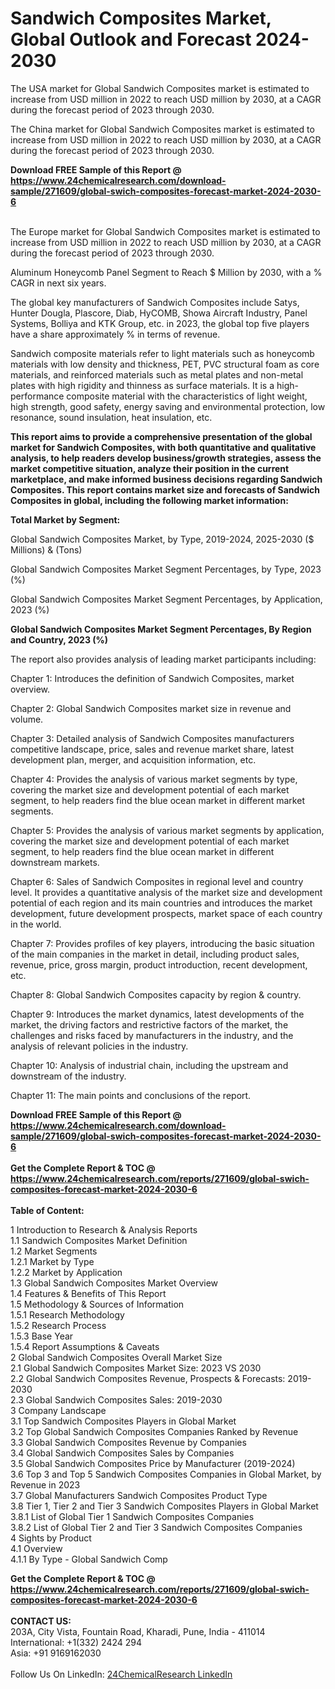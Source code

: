 <h1>Sandwich Composites Market, Global Outlook and Forecast 2024-2030</h1><p>The USA market for Global Sandwich Composites market is estimated to increase from USD million in 2022 to reach USD million by 2030, at a CAGR during the forecast period of 2023 through 2030.</p><p>
</p><p>The China market for Global Sandwich Composites market is estimated to increase from USD million in 2022 to reach USD million by 2030, at a CAGR during the forecast period of 2023 through 2030.</p><div><b>Download FREE Sample of this Report @ 
            <a href="https://www.24chemicalresearch.com/download-sample/271609/global-swich-composites-forecast-market-2024-2030-6">
            https://www.24chemicalresearch.com/download-sample/271609/global-swich-composites-forecast-market-2024-2030-6</a></b></div><br><p>
</p><p>The Europe market for Global Sandwich Composites market is estimated to increase from USD million in 2022 to reach USD million by 2030, at a CAGR during the forecast period of 2023 through 2030.</p><p>
Aluminum Honeycomb Panel Segment to Reach $ Million by 2030, with a % CAGR in next six years.</p><p>
The global key manufacturers of Sandwich Composites include Satys, Hunter Dougla, Plascore, Diab, HyCOMB, Showa Aircraft Industry, Panel Systems, Bolliya and KTK Group, etc. in 2023, the global top five players have a share approximately % in terms of revenue.</p><p>
Sandwich composite materials refer to light materials such as honeycomb materials with low density and thickness, PET, PVC structural foam as core materials, and reinforced materials such as metal plates and non-metal plates with high rigidity and thinness as surface materials. It is a high-performance composite material with the characteristics of light weight, high strength, good safety, energy saving and environmental protection, low resonance, sound insulation, heat insulation, etc.</p><p>
<strong>This report aims to provide a comprehensive presentation of the global market for Sandwich Composites, with both quantitative and qualitative analysis, to help readers develop business/growth strategies, assess the market competitive situation, analyze their position in the current marketplace, and make informed business decisions regarding Sandwich Composites. This report contains market size and forecasts of Sandwich Composites in global, including the following market information:</strong></p><p>
</p><p>
<strong>Total Market by Segment:</strong></p><p>
Global Sandwich Composites Market, by Type, 2019-2024, 2025-2030 ($ Millions) &amp; (Tons)</p><p>
Global Sandwich Composites Market Segment Percentages, by Type, 2023 (%)</p><p>
</p><p>
Global Sandwich Composites Market Segment Percentages, by Application, 2023 (%)</p><p>
</p><p>
<strong>Global Sandwich Composites Market Segment Percentages, By Region and Country, 2023 (%)</strong></p><p>
</p><p>
The report also provides analysis of leading market participants including:</p><p>
</p><p>
</p><p>
Chapter 1: Introduces the definition of Sandwich Composites, market overview.</p><p>
Chapter 2: Global Sandwich Composites market size in revenue and volume.</p><p>
Chapter 3: Detailed analysis of Sandwich Composites manufacturers competitive landscape, price, sales and revenue market share, latest development plan, merger, and acquisition information, etc.</p><p>
Chapter 4: Provides the analysis of various market segments by type, covering the market size and development potential of each market segment, to help readers find the blue ocean market in different market segments.</p><p>
Chapter 5: Provides the analysis of various market segments by application, covering the market size and development potential of each market segment, to help readers find the blue ocean market in different downstream markets.</p><p>
Chapter 6: Sales of Sandwich Composites in regional level and country level. It provides a quantitative analysis of the market size and development potential of each region and its main countries and introduces the market development, future development prospects, market space of each country in the world.</p><p>
Chapter 7: Provides profiles of key players, introducing the basic situation of the main companies in the market in detail, including product sales, revenue, price, gross margin, product introduction, recent development, etc.</p><p>
Chapter 8: Global Sandwich Composites capacity by region &amp; country.</p><p>
Chapter 9: Introduces the market dynamics, latest developments of the market, the driving factors and restrictive factors of the market, the challenges and risks faced by manufacturers in the industry, and the analysis of relevant policies in the industry.</p><p>
Chapter 10: Analysis of industrial chain, including the upstream and downstream of the industry.</p><p>
Chapter 11: The main points and conclusions of the report.</p><div><b>Download FREE Sample of this Report @ 
            <a href="https://www.24chemicalresearch.com/download-sample/271609/global-swich-composites-forecast-market-2024-2030-6">
            https://www.24chemicalresearch.com/download-sample/271609/global-swich-composites-forecast-market-2024-2030-6</a></b></div><br><div><b>Get the Complete Report & TOC @ 
            <a href="https://www.24chemicalresearch.com/reports/271609/global-swich-composites-forecast-market-2024-2030-6">
            https://www.24chemicalresearch.com/reports/271609/global-swich-composites-forecast-market-2024-2030-6</a></b></div><br>
            <b>Table of Content:</b><p>1 Introduction to Research & Analysis Reports<br />
    1.1 Sandwich Composites Market Definition<br />
    1.2 Market Segments<br />
        1.2.1 Market by Type<br />
        1.2.2 Market by Application<br />
    1.3 Global Sandwich Composites Market Overview<br />
    1.4 Features & Benefits of This Report<br />
    1.5 Methodology & Sources of Information<br />
        1.5.1 Research Methodology<br />
        1.5.2 Research Process<br />
        1.5.3 Base Year<br />
        1.5.4 Report Assumptions & Caveats<br />
2 Global Sandwich Composites Overall Market Size<br />
    2.1 Global Sandwich Composites Market Size: 2023 VS 2030<br />
    2.2 Global Sandwich Composites Revenue, Prospects & Forecasts: 2019-2030<br />
    2.3 Global Sandwich Composites Sales: 2019-2030<br />
3 Company Landscape<br />
    3.1 Top Sandwich Composites Players in Global Market<br />
    3.2 Top Global Sandwich Composites Companies Ranked by Revenue<br />
    3.3 Global Sandwich Composites Revenue by Companies<br />
    3.4 Global Sandwich Composites Sales by Companies<br />
    3.5 Global Sandwich Composites Price by Manufacturer (2019-2024)<br />
    3.6 Top 3 and Top 5 Sandwich Composites Companies in Global Market, by Revenue in 2023<br />
    3.7 Global Manufacturers Sandwich Composites Product Type<br />
    3.8 Tier 1, Tier 2 and Tier 3 Sandwich Composites Players in Global Market<br />
        3.8.1 List of Global Tier 1 Sandwich Composites Companies<br />
        3.8.2 List of Global Tier 2 and Tier 3 Sandwich Composites Companies<br />
4 Sights by Product<br />
    4.1 Overview<br />
        4.1.1 By Type - Global Sandwich Comp</p><div><b>Get the Complete Report & TOC @ 
            <a href="https://www.24chemicalresearch.com/reports/271609/global-swich-composites-forecast-market-2024-2030-6">
            https://www.24chemicalresearch.com/reports/271609/global-swich-composites-forecast-market-2024-2030-6</a></b></div><br><b>CONTACT US:</b><br>
            203A, City Vista, Fountain Road, Kharadi, Pune, India - 411014<br>
            International: +1(332) 2424 294<br>
            Asia: +91 9169162030 <br><br>
            Follow Us On LinkedIn: <a href="https://www.linkedin.com/company/24chemicalresearch/">24ChemicalResearch LinkedIn</a>